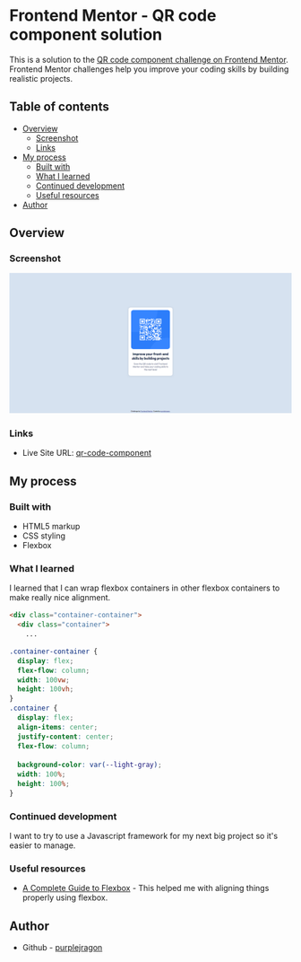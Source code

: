 # Frontend Mentor - QR code component solution

This is a solution to the [QR code component challenge on Frontend Mentor](https://www.frontendmentor.io/challenges/qr-code-component-iux_sIO_H). Frontend Mentor challenges help you improve your coding skills by building realistic projects. 

## Table of contents

- [Overview](#overview)
  - [Screenshot](#screenshot)
  - [Links](#links)
- [My process](#my-process)
  - [Built with](#built-with)
  - [What I learned](#what-i-learned)
  - [Continued development](#continued-development)
  - [Useful resources](#useful-resources)
- [Author](#author)

## Overview

### Screenshot

![](./screenshot.png)

### Links

- Live Site URL: [qr-code-component](https://purplejragon.github.io/qr-code-component)

## My process

### Built with

- HTML5 markup
- CSS styling
- Flexbox

### What I learned

I learned that I can wrap flexbox containers in other flexbox containers to make really nice alignment.
```html
<div class="container-container">
  <div class="container">
    ...
```
```css
.container-container {
  display: flex;
  flex-flow: column;
  width: 100vw;
  height: 100vh;
}
.container {
  display: flex;
  align-items: center;
  justify-content: center;
  flex-flow: column;

  background-color: var(--light-gray);
  width: 100%;
  height: 100%;
}
```

### Continued development

I want to try to use a Javascript framework for my next big project so it's easier to manage.

### Useful resources

- [A Complete Guide to Flexbox](https://css-tricks.com/snippets/css/a-guide-to-flexbox) - This helped me with aligning things properly using flexbox.

## Author

- Github - [purplejragon](https://github.com/purplejragon)
